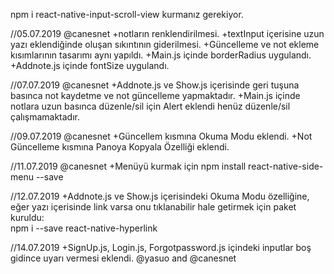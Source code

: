 npm i react-native-input-scroll-view kurmanız gerekiyor.

//05.07.2019 @canesnet
+notların renklendirilmesi.
+textInput içerisine uzun yazı eklendiğinde oluşan sıkıntının giderilmesi.
+Güncelleme ve not ekleme kısımlarının tasarımı aynı yapıldı.
+Main.js içinde borderRadius uygulandı.
+Addnote.js içinde fontSize uygulandı.

//07.07.2019 @canesnet
+Addnote.js ve Show.js içerisinde geri tuşuna basınca not kaydetme ve not güncelleme yapmaktadır.
+Main.js içinde notlara uzun basınca düzenle/sil için Alert eklendi henüz düzenle/sil çalışmamaktadır.


//09.07.2019 @canesnet
+Güncellem kısmına Okuma Modu eklendi.
+Not Güncelleme kısmına Panoya Kopyala Özelliği eklendi.

//11.07.2019 @canesnet
+Menüyü kurmak için npm install react-native-side-menu --save

//12.07.2019
+Addnote.js ve Show.js içerisindeki Okuma Modu özelliğine, eğer yazı içerisinde link varsa onu tıklanabilir hale getirmek için paket kuruldu:</br>
npm i --save react-native-hyperlink<br>

//14.07.2019
+SignUp.js, Login.js, Forgotpassword.js içindeki inputlar boş gidince uyarı vermesi eklendi. @yasuo and @canesnet
